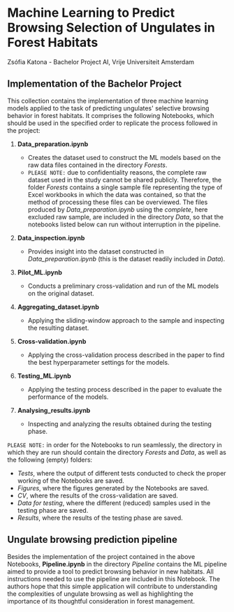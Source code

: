 # Machine Learning to Predict Browsing Selection of Ungulates in Forest Habitats
Zsófia Katona - Bachelor Project AI, Vrije Universiteit Amsterdam

## Implementation of the Bachelor Project

This collection contains the implementation of three machine learning models applied to the task of predicting ungulates' selective browsing behavior in forest habitats. It comprises the following Notebooks, which should be used in the specified order to replicate the process followed in the project:

1. **Data_preparation.ipynb**
   * Creates the dataset used to construct the ML models based on the raw data files contained in the directory *Forests*.
   * `PLEASE NOTE:` due to confidentiality reasons, the complete raw dataset used in the study cannot be shared publicly. Therefore, the folder *Forests* contains a single sample file representing the type of Excel workbooks in which the data was contained, so that the method of processing these files can be overviewed. The files produced by *Data_preparation.ipynb* using the *complete*, here excluded raw sample, are included in the directory *Data*, so that the notebooks listed below can run without interruption in the pipeline.

2. **Data_inspection.ipynb**
   * Provides insight into the dataset constructed in *Data_preparation.ipynb* (this is the dataset readily included in *Data*).
  
3. **Pilot_ML.ipynb**
   * Conducts a preliminary cross-validation and run of the ML models on the original dataset.
  
4. **Aggregating_dataset.ipynb**
   * Applying the sliding-window approach to the sample and inspecting the resulting dataset.
  
5. **Cross-validation.ipynb**
   * Applying the cross-validation process described in the paper to find the best hyperparameter settings for the models.
  
6. **Testing_ML.ipynb**
    * Applying the testing process described in the paper to evaluate the performance of the models.

8. **Analysing_results.ipynb**
    * Inspecting and analyzing the results obtained during the testing phase.

`PLEASE NOTE:` in order for the Notebooks to run seamlessly, the directory in which they are run should contain the directory *Forests* and *Data*, as well as the following (empty) folders:
* *Tests*, where the output of different tests conducted to check the proper working of the Notebooks are saved.
* *Figures*, where the figures generated by the Notebooks are saved.
* *CV*, where the results of the cross-validation are saved.
* *Data for testing*, where the different (reduced) samples used in the testing phase are saved.
* *Results*, where the results of the testing phase are saved.

## Ungulate browsing prediction pipeline

Besides the implementation of the project contained in the above Notebooks, **Pipeline.ipynb** in the directory *Pipeline* contains the ML pipeline aimed to provide a tool to predict browsing behavior in new habitats. All instructions needed to use the pipeline are included in this Notebook. The authors hope that this simple application will contribute to understanding the complexities of ungulate browsing as well as highlighting the importance of its thoughtful consideration in forest management.
